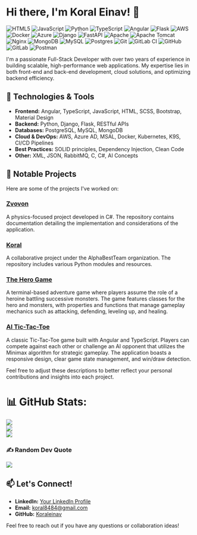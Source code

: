 # Hi there, I'm Koral Einav! 👋
![HTML5](https://img.shields.io/badge/html5-%23E34F26.svg?style=flat-square&logo=html5&logoColor=white) ![JavaScript](https://img.shields.io/badge/javascript-%23323330.svg?style=flat-square&logo=javascript&logoColor=%23F7DF1E) ![Python](https://img.shields.io/badge/python-3670A0?style=flat-square&logo=python&logoColor=ffdd54) ![TypeScript](https://img.shields.io/badge/typescript-%23007ACC.svg?style=flat-square&logo=typescript&logoColor=white) ![Angular](https://img.shields.io/badge/angular-%23DD0031.svg?style=flat-square&logo=angular&logoColor=white) ![Flask](https://img.shields.io/badge/flask-%23000.svg?style=flat-square&logo=flask&logoColor=white) ![AWS](https://img.shields.io/badge/AWS-%23FF9900.svg?style=flat-square&logo=amazon-aws&logoColor=white) ![Docker](https://img.shields.io/badge/docker-%230db7ed.svg?style=flat-square&logo=docker&logoColor=white) ![Azure](https://img.shields.io/badge/azure-%230072C6.svg?style=flat-square&logo=microsoftazure&logoColor=white) ![Django](https://img.shields.io/badge/django-%23092E20.svg?style=flat-square&logo=django&logoColor=white) ![FastAPI](https://img.shields.io/badge/FastAPI-005571?style=flat-square&logo=fastapi) ![Apache](https://img.shields.io/badge/apache-%23D42029.svg?style=flat-square&logo=apache&logoColor=white) ![Apache Tomcat](https://img.shields.io/badge/apache%20tomcat-%23F8DC75.svg?style=flat-square&logo=apache-tomcat&logoColor=black) ![Nginx](https://img.shields.io/badge/nginx-%23009639.svg?style=flat-square&logo=nginx&logoColor=white) ![MongoDB](https://img.shields.io/badge/MongoDB-%234ea94b.svg?style=flat-square&logo=mongodb&logoColor=white) ![MySQL](https://img.shields.io/badge/mysql-4479A1.svg?style=flat-square&logo=mysql&logoColor=white) ![Postgres](https://img.shields.io/badge/postgres-%23316192.svg?style=flat-square&logo=postgresql&logoColor=white) ![Git](https://img.shields.io/badge/git-%23F05033.svg?style=flat-square&logo=git&logoColor=white) ![GitLab CI](https://img.shields.io/badge/gitlab%20CI-%23181717.svg?style=flat-square&logo=gitlab&logoColor=white) ![GitHub](https://img.shields.io/badge/github-%23121011.svg?style=flat-square&logo=github&logoColor=white) ![GitLab](https://img.shields.io/badge/gitlab-%23181717.svg?style=flat-square&logo=gitlab&logoColor=white) ![Postman](https://img.shields.io/badge/Postman-FF6C37?style=flat-square&logo=postman&logoColor=white)

I'm a passionate Full-Stack Developer with over two years of experience in building scalable, high-performance web applications. My expertise lies in both front-end and back-end development, cloud solutions, and optimizing backend efficiency.

## 🔧 Technologies & Tools

- **Frontend:** Angular, TypeScript, JavaScript, HTML, SCSS, Bootstrap, Material Design
- **Backend:** Python, Django, Flask, RESTful APIs
- **Databases:** PostgreSQL, MySQL, MongoDB
- **Cloud & DevOps:** AWS, Azure AD, MSAL, Docker, Kubernetes, K9S, CI/CD Pipelines
- **Best Practices:** SOLID principles, Dependency Injection, Clean Code
- **Other:** XML, JSON, RabbitMQ, C, C#, AI Concepts

## 🚀 Notable Projects

Here are some of the projects I've worked on:

### [Zvovon](https://github.com/Koraleinav/Zvovon_application)
A physics-focused project developed in C#. The repository contains documentation detailing the implementation and considerations of the application.

### [Koral](https://github.com/alphabestteam/Koral)
A collaborative project under the AlphaBestTeam organization. The repository includes various Python modules and resources.

### [The Hero Game](https://github.com/Koraleinav/The-Hero-Game)
A terminal-based adventure game where players assume the role of a heroine battling successive monsters. The game features classes for the hero and monsters, with properties and functions that manage gameplay mechanics such as attacking, defending, leveling up, and healing.

### [AI Tic-Tac-Toe](https://github.com/Koraleinav/AI_Tic-Tac-Toe)
A classic Tic-Tac-Toe game built with Angular and TypeScript. Players can compete against each other or challenge an AI opponent that utilizes the Minimax algorithm for strategic gameplay. The application boasts a responsive design, clear game state management, and win/draw detection.

Feel free to adjust these descriptions to better reflect your personal contributions and insights into each project.


# 📊 GitHub Stats:
![](https://github-readme-stats.vercel.app/api?username=koraleinav&theme=merko&hide_border=true&include_all_commits=false&count_private=false)<br/>
![](https://nirzak-streak-stats.vercel.app/?user=koraleinav&theme=merko&hide_border=true)<br/>
![](https://github-readme-stats.vercel.app/api/top-langs/?username=koraleinav&theme=merko&hide_border=true&include_all_commits=false&count_private=false&layout=compact)

### ✍️ Random Dev Quote
![](https://quotes-github-readme.vercel.app/api?type=horizontal&theme=radical)


## 📫 Let's Connect!

- **LinkedIn:** [Your LinkedIn Profile](#)
- **Email:** koral8484@gmail.com
- **GitHub:** [Koraleinav](https://github.com/Koraleinav)

Feel free to reach out if you have any questions or collaboration ideas!

